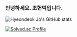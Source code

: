 ### 안녕하세요. 조현덕입니다.

<!--
**gusejr4547/gusejr4547** is a ✨ _special_ ✨ repository because its `README.md` (this file) appears on your GitHub profile.

Here are some ideas to get you started:

- 🔭 I’m currently working on ...
- 🌱 I’m currently learning ...
- 👯 I’m looking to collaborate on ...
- 🤔 I’m looking for help with ...
- 💬 Ask me about ...
- 📫 How to reach me: ...
- 😄 Pronouns: ...
- ⚡ Fun fact: ...
-->

![Hyeondeok Jo's GitHub stats](https://github-readme-stats.vercel.app/api?username=gusejr4547&show_icons=true&theme=radical&count_private=true)

[![Solved.ac Profile](http://mazassumnida.wtf/api/generate_badge?boj=guejr4547)](https://solved.ac/profile/guejr4547)
